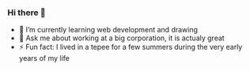 ### Hi there 👋

- 🌱 I’m currently learning web development and drawing
- 💬 Ask me about working at a big corporation, it is actualy great
- ⚡ Fun fact: I lived in a tepee for a few summers during the very early years of my life